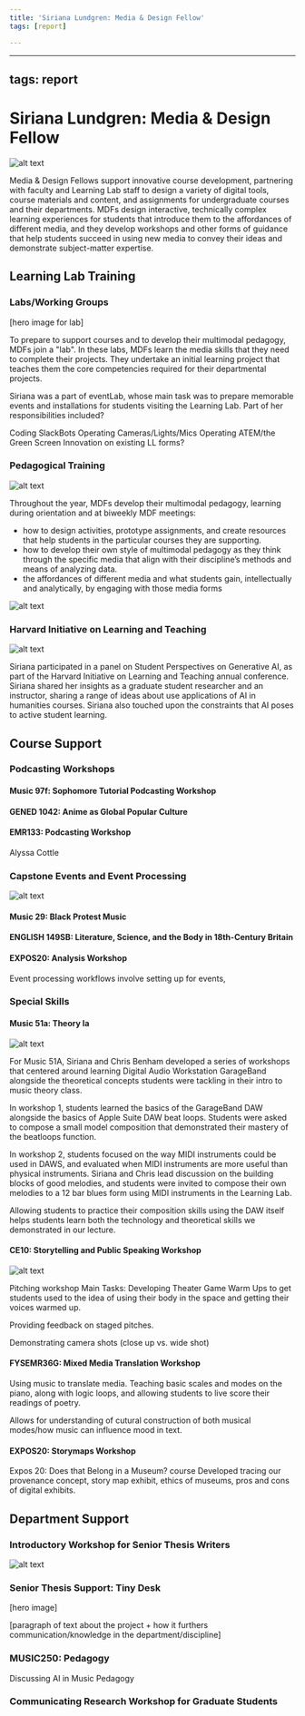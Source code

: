 ```yaml
---
title: 'Siriana Lundgren: Media & Design Fellow'
tags: [report]

---
```


---
tags: report
---

# Siriana Lundgren: Media & Design Fellow

![alt text](https://files.slack.com/files-pri/T0HTW3H0V-F066RM3HD8T/headshot_9.png?pub_secret=b2e6d43c50)

Media & Design Fellows support innovative course development, partnering with faculty and Learning Lab staff to design a variety of digital tools, course materials and content, and assignments for undergraduate courses and their departments. MDFs design interactive, technically complex learning experiences for students that introduce them to the affordances of different media, and they develop workshops and other forms of guidance that help students succeed in using new media to convey their ideas and demonstrate subject-matter expertise. 

## Learning Lab Training

### Labs/Working Groups

[hero image for lab]

To prepare to support courses and to develop their multimodal pedagogy, MDFs join a "lab". In these labs, MDFs learn the media skills that they need to complete their projects. They undertake an initial learning project that teaches them the core competencies required for their departmental projects.

Siriana was a part of eventLab, whose main task was to prepare memorable events and installations for students visiting the Learning Lab. Part of her responsibilities included? 

Coding SlackBots
Operating Cameras/Lights/Mics
Operating ATEM/the Green Screen
Innovation on existing LL forms? 



### Pedagogical Training
![alt text](https://files.slack.com/files-pri/T0HTW3H0V-F064G9W1K1N/fall_2023-37.png?pub_secret=162d2bb72d)

Throughout the year, MDFs develop their multimodal pedagogy, learning during orientation and at biweekly MDF meetings:
* how to design activities, prototype assignments, and create resources that help students in the particular courses they are supporting. 
* how to develop their own style of multimodal pedagogy as they think through the specific media that align with their discipline’s methods and means of analyzing data. 
* the affordances of different media and what students gain, intellectually and analytically, by engaging with those media forms

![alt text](https://files.slack.com/files-pri/T0HTW3H0V-F063VE9F6SY/fall_2023-29.png?pub_secret=85b8aca46a)

### Harvard Initiative on Learning and Teaching

![alt text](https://files.slack.com/files-pri/T0HTW3H0V-F06HA43HJTH/hilt.jpeg?pub_secret=9aafefad3e)

Siriana participated in a panel on Student Perspectives on Generative AI, as part of the Harvard Initiative on Learning and Teaching annual conference. Siriana shared her insights as a graduate student researcher and an instructor, sharing a range of ideas about use applications of AI in humanities courses. Siriana also touched upon the constraints that AI poses to active student learning.

## Course Support

### Podcasting Workshops

#### Music 97f: Sophomore Tutorial Podcasting Workshop
#### GENED 1042: Anime as Global Popular Culture
#### EMR133: Podcasting Workshop

Alyssa Cottle


### Capstone Events and Event Processing
![alt text](https://files.slack.com/files-pri/T0HTW3H0V-F064D5XG7L5/peace_gif_360.gif?pub_secret=5811d03f59)
#### Music 29: Black Protest Music
#### ENGLISH 149SB: Literature, Science, and the Body in 18th-Century Britain
#### EXPOS20: Analysis Workshop

Event processing workflows involve setting up for events, 

### Special Skills 
#### Music 51a: Theory Ia
![alt text](https://files.slack.com/files-pri/T0HTW3H0V-F064Q28D8F8/fall_2023-50.png?pub_secret=6839221909)

For Music 51A, Siriana and Chris Benham developed a series of workshops that centered around learning Digital Audio Workstation GarageBand alongside the theoretical concepts students were tackling in their intro to music theory class. 

In workshop 1, students learned the basics of the GarageBand DAW alongside the basics of Apple Suite DAW beat loops. Students were asked to compose a small model composition that demonstrated their mastery of the beatloops function. 

In workshop 2, students focused on the way MIDI instruments could be used in DAWS, and evaluated when MIDI instruments are more useful than physical instruments. Siriana and Chris lead discussion on the building blocks of good melodies, and students were invited to compose their own melodies to a 12 bar blues form using MIDI instruments in the Learning Lab. 

Allowing students to practice their composition skills using the DAW itself helps students learn both the technology and theoretical skills we demonstrated in our lecture. 

#### CE10: Storytelling and Public Speaking Workshop
![alt text](https://files.slack.com/files-pri/T0HTW3H0V-F068L672LTG/screenshot_2023-12-05_at_3.36.55___pm.png?pub_secret=0365f2bdc5)

Pitching workshop
Main Tasks:
Developing Theater Game Warm Ups to get students used to the idea of using their body in the space and getting their voices warmed up. 

Providing feedback on staged pitches. 

Demonstrating camera shots (close up vs. wide shot)


#### FYSEMR36G: Mixed Media Translation Workshop
Using music to translate media. 
Teaching basic scales and modes on the piano, along with logic loops, and allowing students to live score their readings of poetry. 

Allows for understanding of cutural construction of both musical modes/how music can influence mood in text. 



#### EXPOS20: Storymaps Workshop

Expos 20: Does that Belong in a Museum? course
Developed tracing our provenance concept, story map exhibit, ethics of museums, pros and cons of digital exhibits. 

## Department Support

### Introductory Workshop for Senior Thesis Writers
![alt text](https://files.slack.com/files-pri/T0HTW3H0V-F068C0P92PQ/marker_roll.gif?pub_secret=3fba4ddf89)

### Senior Thesis Support: Tiny Desk

[hero image]

[paragraph of text about the project + how it furthers communication/knowledge in the department/discipline]

### MUSIC250: Pedagogy
Discussing AI in Music Pedagogy



### Communicating Research Workshop for Graduate Students
